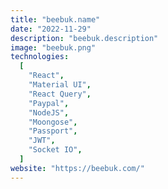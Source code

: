 ```yaml
---
title: "beebuk.name"
date: "2022-11-29"
description: "beebuk.description"
image: "beebuk.png"
technologies:
  [
    "React",
    "Material UI",
    "React Query",
    "Paypal",
    "NodeJS",
    "Moongose",
    "Passport",
    "JWT",
    "Socket IO",
  ]
website: "https://beebuk.com/"
---
```

